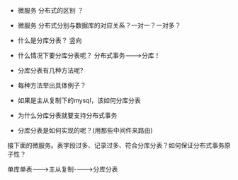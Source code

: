 * 微服务 分布式的区别 ？
* 微服务 分布式分别与数据库的对应关系？一对一？一对多？

* 什么是分库分表？ 竖向 
* 什么情况下要分库分表呢？
 分布式事务--->分库！
* 分库分表有几种方法呢? 

* 每种方法举出具体例子？

* 如果是主从复制下的mysql，该如何分库分表

* 为什么分库分表就要支持分布式事务

* 分库分表是如何实现的呢？(用那些中间件来路由) 

接下面的微服务。表字段过多、记录过多、符合分库分表？如何保证分布式事务原子性？

单库单表--->主从复制---->分库分表